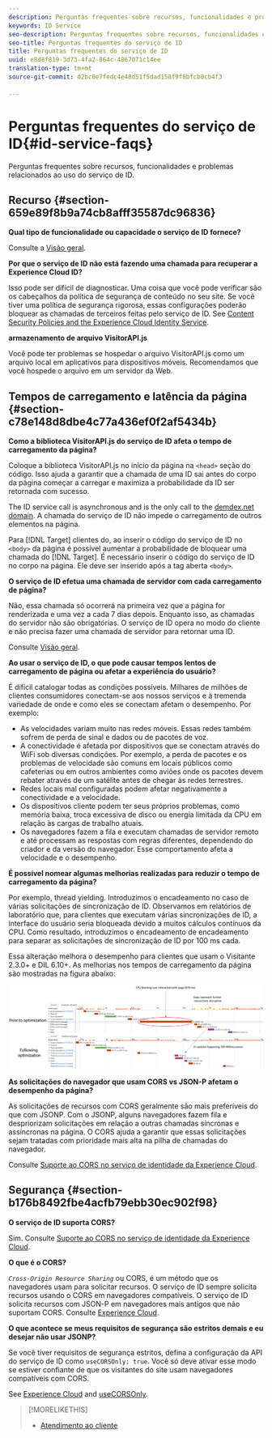 ```yaml
---
description: Perguntas frequentes sobre recursos, funcionalidades e problemas relacionados ao uso do serviço de ID.
keywords: ID Service
seo-description: Perguntas frequentes sobre recursos, funcionalidades e problemas relacionados ao uso do serviço de ID.
seo-title: Perguntas frequentes do serviço de ID
title: Perguntas frequentes do serviço de ID
uuid: e8d8f819-3d73-4fa2-864c-4867071c14ee
translation-type: tm+mt
source-git-commit: d2bc0e7fedc4e48d51f5dad158f9f8bfcb0cb4f3

---
```



# Perguntas frequentes do serviço de ID{#id-service-faqs}

Perguntas frequentes sobre recursos, funcionalidades e problemas relacionados ao uso do serviço de ID.

## Recurso {#section-659e89f8b9a74cb8afff35587dc96836}

**Qual tipo de funcionalidade ou capacidade o serviço de ID fornece?**

Consulte a [Visão geral](../introduction/overview.md).

**Por que o serviço de ID não está fazendo uma chamada para recuperar a Experience Cloud ID?**

Isso pode ser difícil de diagnosticar. Uma coisa que você pode verificar são os cabeçalhos da política de segurança de conteúdo no seu site. Se você tiver uma política de segurança rigorosa, essas configurações poderão bloquear as chamadas de terceiros feitas pelo serviço de ID. See [Content Security Policies and the Experience Cloud Identity Service](../reference/csp.md#concept-968c423a7392479db0a0d821ae9783e3).

**armazenamento de arquivo VisitorAPI.js**

Você pode ter problemas se hospedar o arquivo VisitorAPI.js como um arquivo local em aplicativos para dispositivos móveis. Recomendamos que você hospede o arquivo em um servidor da Web.

## Tempos de carregamento e latência da página {#section-c78e148d8dbe4c77a436ef0f2af5434b}

**Como a biblioteca VisitorAPI.js do serviço de ID afeta o tempo de carregamento da página?**

Coloque a biblioteca VisitorAPI.js no início da página na `<head>` seção do código. Isso ajuda a garantir que a chamada de uma ID sai antes do corpo da página começar a carregar e maximiza a probabilidade da ID ser retornada com sucesso.

The ID service call is asynchronous and is the only call to the [demdex.net domain](https://docs.adobe.com/content/help/pt-BR/audience-manager/user-guide/reference/demdex-calls.html). A chamada do serviço de ID não impede o carregamento de outros elementos na página.

Para [!DNL Target] clientes do, ao inserir o código do serviço de ID no `<body>` da página é possível aumentar a probabilidade de bloquear uma chamada do [!DNL Target]. É necessário inserir o código do serviço de ID no corpo na página. Ele deve ser inserido após a tag aberta `<body>`.

**O serviço de ID efetua uma chamada de servidor com cada carregamento de página?**

Não, essa chamada só ocorrerá na primeira vez que a página for renderizada e uma vez a cada 7 dias depois. Enquanto isso, as chamadas do servidor não são obrigatórias. O serviço de ID opera no modo do cliente e não precisa fazer uma chamada de servidor para retornar uma ID.

Consulte [Visão geral](../introduction/overview.md).

**Ao usar o serviço de ID, o que pode causar tempos lentos de carregamento de página ou afetar a experiência do usuário?**

É difícil catalogar todas as condições possíveis. Milhares de milhões de clientes consumidores conectam-se aos nossos serviços e à tremenda variedade de onde e como eles se conectam afetam o desempenho. Por exemplo:

* As velocidades variam muito nas redes móveis. Essas redes também sofrem de perda de sinal e dados ou de pacotes de voz.
* A conectividade é afetada por dispositivos que se conectam através do WiFi sob diversas condições. Por exemplo, a perda de pacotes e os problemas de velocidade são comuns em locais públicos como cafeterias ou em outros ambientes como aviões onde os pacotes devem rebater através de um satélite antes de chegar às redes terrestres.
* Redes locais mal configuradas podem afetar negativamente a conectividade e a velocidade.
* Os dispositivos cliente podem ter seus próprios problemas, como memória baixa, troca excessiva de disco ou energia limitada da CPU em relação às cargas de trabalho atuais.
* Os navegadores fazem a fila e executam chamadas de servidor remoto e até processam as respostas com regras diferentes, dependendo do criador e da versão do navegador. Esse comportamento afeta a velocidade e o desempenho.

**É possível nomear algumas melhorias realizadas para reduzir o tempo de carregamento da página?**

Por exemplo, thread yielding. Introduzimos o encadeamento no caso de várias solicitações de sincronização de ID. Observamos em relatórios de laboratório que, para clientes que executam várias sincronizações de ID, a interface do usuário seria bloqueada devido a muitos cálculos contínuos da CPU. Como resultado, introduzimos o encadeamento de encadeamento para separar as solicitações de sincronização de ID por 100 ms cada.

Essa alteração melhora o desempenho para clientes que usam o Visitante 2.3.0+ e DIL 6.10+. As melhorias nos tempos de carregamento da página são mostradas na figura abaixo:

![](assets/id_sync_improvements_copy.png)

**As solicitações do navegador que usam CORS vs JSON-P afetam o desempenho da página?**

As solicitações de recursos com CORS geralmente são mais preferíveis do que com JSONP. Com o JSONP, alguns navegadores fazem fila e despriorizam solicitações em relação a outras chamadas síncronas e assíncronas na página. O CORS ajuda a garantir que essas solicitações sejam tratadas com prioridade mais alta na pilha de chamadas do navegador.

Consulte [Suporte ao CORS no serviço de identidade da Experience Cloud](../reference/cors.md#concept-6c280446990d46d88ba9da15d2dcc758).

## Segurança {#section-b176b8492fbe4acfb79ebb30ec902f98}

**O serviço de ID suporta CORS?**

Sim. Consulte [Suporte ao CORS no serviço de identidade da Experience Cloud](../reference/cors.md#concept-6c280446990d46d88ba9da15d2dcc758).

**O que é o CORS?**

*`Cross-Origin Resource Sharing`* ou CORS, é um método que os navegadores usam para solicitar recursos. O serviço de ID sempre solicita recursos usando o CORS em navegadores compatíveis. O serviço de ID solicita recursos com JSON-P em navegadores mais antigos que não suportam CORS. Consulte [Experience Cloud](../reference/cors.md#concept-6c280446990d46d88ba9da15d2dcc758).

**O que acontece se meus requisitos de segurança são estritos demais e eu desejar não usar JSONP?**

Se você tiver requisitos de segurança estritos, defina a configuração da API do serviço de ID como `useCORSOnly: true`. Você só deve ativar esse modo se estiver confiante de que os visitantes do site usam navegadores compatíveis com CORS.

See [Experience Cloud](../reference/cors.md#concept-6c280446990d46d88ba9da15d2dcc758) and [useCORSOnly](../library/function-vars/use-cors-only.md#reference-8a9a143d838b48d6b23329b84b13e1fa).

>[!MORELIKETHIS]
>
>* [Atendimento ao cliente](https://helpx.adobe.com/br/marketing-cloud/contact-support.html)


